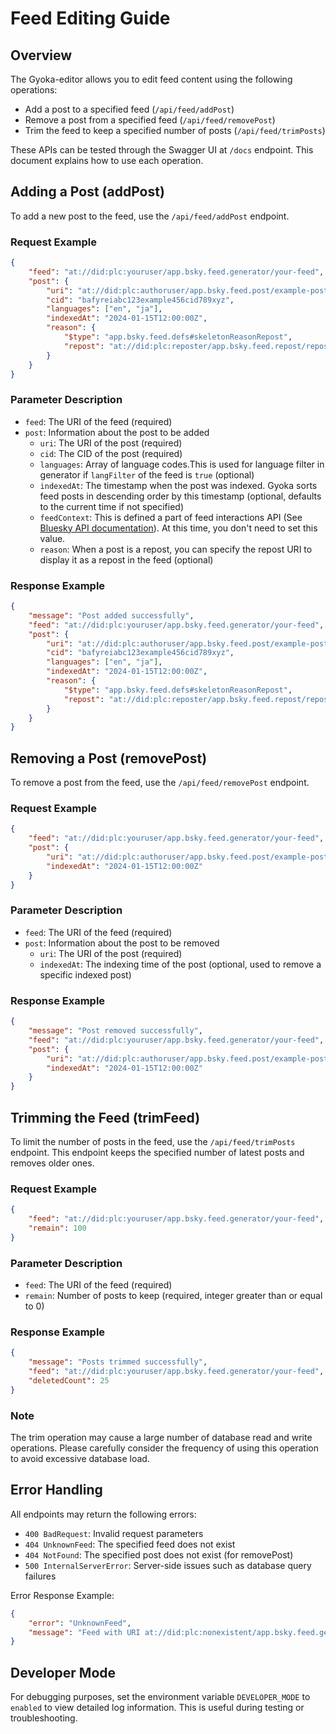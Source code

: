 # Feed Editing Guide

## Overview

The Gyoka-editor allows you to edit feed content using the following operations:

- Add a post to a specified feed (`/api/feed/addPost`)
- Remove a post from a specified feed (`/api/feed/removePost`)
- Trim the feed to keep a specified number of posts (`/api/feed/trimPosts`)

These APIs can be tested through the Swagger UI at `/docs` endpoint.
This document explains how to use each operation.

## Adding a Post (addPost)

To add a new post to the feed, use the `/api/feed/addPost` endpoint.

### Request Example

```json
{
    "feed": "at://did:plc:youruser/app.bsky.feed.generator/your-feed",
    "post": {
        "uri": "at://did:plc:authoruser/app.bsky.feed.post/example-post",
        "cid": "bafyreiabc123example456cid789xyz",
        "languages": ["en", "ja"],
        "indexedAt": "2024-01-15T12:00:00Z",
        "reason": {
            "$type": "app.bsky.feed.defs#skeletonReasonRepost",
            "repost": "at://did:plc:reposter/app.bsky.feed.repost/repost-id"
        }
    }
}
```

### Parameter Description

- `feed`: The URI of the feed (required)
- `post`: Information about the post to be added
    - `uri`: The URI of the post (required)
    - `cid`: The CID of the post (required)
    - `languages`: Array of language codes.This is used for language filter in generator if `langFilter` of the feed is `true` (optional)
    - `indexedAt`: The timestamp when the post was indexed. Gyoka sorts feed posts in descending order by this timestamp (optional, defaults to the current time if not specified)
    - `feedContext`: This is defined a part of feed interactions API (See [Bluesky API documentation](https://docs.bsky.app/docs/api/app-bsky-feed-get-feed-skeleton#responses)). At this time, you don't need to set this value.
    - `reason`: When a post is a repost, you can specify the repost URI to display it as a repost in the feed (optional)

### Response Example

```json
{
    "message": "Post added successfully",
    "feed": "at://did:plc:youruser/app.bsky.feed.generator/your-feed",
    "post": {
        "uri": "at://did:plc:authoruser/app.bsky.feed.post/example-post",
        "cid": "bafyreiabc123example456cid789xyz",
        "languages": ["en", "ja"],
        "indexedAt": "2024-01-15T12:00:00Z",
        "reason": {
            "$type": "app.bsky.feed.defs#skeletonReasonRepost",
            "repost": "at://did:plc:reposter/app.bsky.feed.repost/repost-id"
        }
    }
}
```

## Removing a Post (removePost)

To remove a post from the feed, use the `/api/feed/removePost` endpoint.

### Request Example

```json
{
    "feed": "at://did:plc:youruser/app.bsky.feed.generator/your-feed",
    "post": {
        "uri": "at://did:plc:authoruser/app.bsky.feed.post/example-post",
        "indexedAt": "2024-01-15T12:00:00Z"
    }
}
```

### Parameter Description

- `feed`: The URI of the feed (required)
- `post`: Information about the post to be removed
    - `uri`: The URI of the post (required)
    - `indexedAt`: The indexing time of the post (optional, used to remove a specific indexed post)

### Response Example

```json
{
    "message": "Post removed successfully",
    "feed": "at://did:plc:youruser/app.bsky.feed.generator/your-feed",
    "post": {
        "uri": "at://did:plc:authoruser/app.bsky.feed.post/example-post",
        "indexedAt": "2024-01-15T12:00:00Z"
    }
}
```

## Trimming the Feed (trimFeed)

To limit the number of posts in the feed, use the `/api/feed/trimPosts` endpoint. This endpoint keeps the specified number of latest posts and removes older ones.

### Request Example

```json
{
    "feed": "at://did:plc:youruser/app.bsky.feed.generator/your-feed",
    "remain": 100
}
```

### Parameter Description

- `feed`: The URI of the feed (required)
- `remain`: Number of posts to keep (required, integer greater than or equal to 0)

### Response Example

```json
{
    "message": "Posts trimmed successfully",
    "feed": "at://did:plc:youruser/app.bsky.feed.generator/your-feed",
    "deletedCount": 25
}
```

### Note

The trim operation may cause a large number of database read and write operations. Please carefully consider the frequency of using this operation to avoid excessive database load.

## Error Handling

All endpoints may return the following errors:

- `400 BadRequest`: Invalid request parameters
- `404 UnknownFeed`: The specified feed does not exist
- `404 NotFound`: The specified post does not exist (for removePost)
- `500 InternalServerError`: Server-side issues such as database query failures

Error Response Example:

```json
{
    "error": "UnknownFeed",
    "message": "Feed with URI at://did:plc:nonexistent/app.bsky.feed.generator/feed does not exist."
}
```

## Developer Mode

For debugging purposes, set the environment variable `DEVELOPER_MODE` to `enabled` to view detailed log information. This is useful during testing or troubleshooting.
